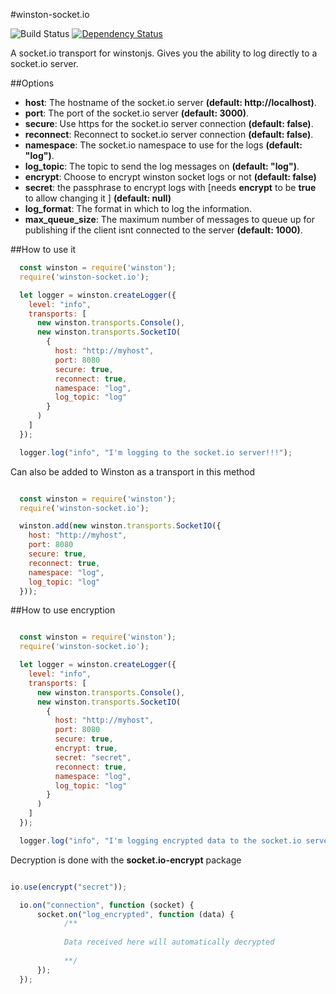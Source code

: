 #winston-socket.io

![Build Status](https://travis-ci.com/BlastillROID/winston-encrypted-socket.io.svg?branch=master) [![Dependency Status](https://david-dm.org/BlastillROID/winston-encrypted-socket.io.svg)](https://github.com/BlastillROID/winston-encrypted-socket.io)


A socket.io transport for winstonjs.  Gives you the ability to log directly to a socket.io server. 

##Options

* __host__: The hostname of the socket.io server __(default: http://localhost)__.
* __port__: The port of the socket.io server __(default: 3000)__.
* __secure__: Use https for the socket.io server connection __(default: false)__.
* __reconnect__: Reconnect to socket.io server connection __(default: false)__.
* __namespace__: The socket.io namespace to use for the logs __(default: "log")__.
* __log_topic__: The topic to send the log messages on __(default: "log")__.
* __encrypt__: Choose to encrypt winston socket logs or not __(default: false)__
* __secret__: the passphrase to encrypt logs with [needs __encrypt__ to be __true__ to allow changing it ] __(default: null)__ 
* __log_format__: The format in which to log the information.
* __max_queue_size__: The maximum number of messages to queue up for publishing if the client isnt connected to the server __(default: 1000)__.

##How to use it

``` js
  const winston = require('winston');
  require('winston-socket.io');

  let logger = winston.createLogger({
    level: "info",
    transports: [
      new winston.transports.Console(),
      new winston.transports.SocketIO(
        {
          host: "http://myhost",
          port: 8080
          secure: true,
          reconnect: true,
          namespace: "log",
          log_topic: "log"
        }
      )
    ]
  });  

  logger.log("info", "I'm logging to the socket.io server!!!");
```

Can also be added to Winston as a transport in this method 

``` js

  const winston = require('winston');
  require('winston-socket.io');

  winston.add(new winston.transports.SocketIO({
    host: "http://myhost",
    port: 8080
    secure: true,
    reconnect: true,
    namespace: "log",
    log_topic: "log"
  }));

```
##How to use encryption

``` js

  const winston = require('winston');
  require('winston-socket.io');

  let logger = winston.createLogger({
    level: "info",
    transports: [
      new winston.transports.Console(),
      new winston.transports.SocketIO(
        {
          host: "http://myhost",
          port: 8080
          secure: true,
          encrypt: true,
          secret: "secret",
          reconnect: true,
          namespace: "log",
          log_topic: "log"
        }
      )
    ]
  });  

  logger.log("info", "I'm logging encrypted data to the socket.io server!!!");
```
Decryption is done with the __socket.io-encrypt__ package

``` js

io.use(encrypt("secret"));

  io.on("connection", function (socket) {
      socket.on("log_encrypted", function (data) {
            /**
            
            Data received here will automatically decrypted
            
            **/
      });
  });

```
